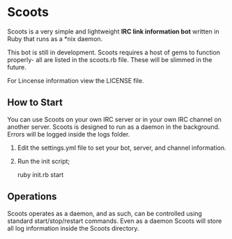 Scoots
================================

Scoots is a very simple and lightweight **IRC link information bot** written in Ruby that runs as a *nix daemon.

This bot is still in development. Scoots requires a host of gems to function properly- all are listed in the scoots.rb file. These will be slimmed in the future.

For Lincense information view the LICENSE file.


How to Start
-------------------------

You can use Scoots on your own IRC server or in your own IRC channel on another server. Scoots is designed to run as a daemon in the background. Errors will be logged inside the logs folder.

1. Edit the settings.yml file to set your bot, server, and channel information.

2. Run the init script;



    ruby init.rb start


Operations
-------------------------

Scoots operates as a daemon, and as such, can be controlled using standard start/stop/restart commands. Even as a daemon Scoots will store all log information inside the Scoots directory.
